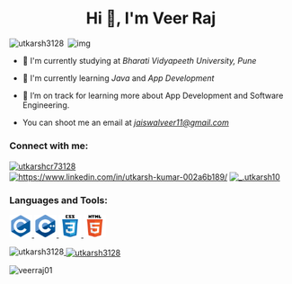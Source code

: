 <h1 align="center">Hi 👋, I'm Veer Raj</h1>
<img align="right" alt="img" width="400" src="https://cdn.dribbble.com/users/1162077/screenshots/3848914/programmer.gif"></img>

<p align="left"> <img src="https://komarev.com/ghpvc/?username=utkarsh3128&label=Profile%20views&color=0e75b6&style=flat" alt="utkarsh3128" /> </p>

- :school: I'm currently studying at *Bharati Vidyapeeth University, Pune*

- :book: I'm currently learning *Java* and *App Development*

- 🌱 I’m on track for learning more about App Development and Software Engineering.

- You can shoot me an email at *jaiswalveer11@gmail.com*

<!-- - ✍️ In my free time, I pursue Reading and watching Anime as hobbies. -->

<h3 align="left">Connect with me:</h3>
<p align="left">
<a href="https://twitter.com/" target="blank"><img align="center" src="https://raw.githubusercontent.com/rahuldkjain/github-profile-readme-generator/master/src/images/icons/Social/twitter.svg" alt="utkarshcr73128" height="30" width="40" /></a>
<a href="https://www.linkedin.com/in/veer-raj-213826212" target="blank"><img align="center" src="https://raw.githubusercontent.com/rahuldkjain/github-profile-readme-generator/master/src/images/icons/Social/linked-in-alt.svg" alt="https://www.linkedin.com/in/utkarsh-kumar-002a6b189/" height="30" width="40" /></a>
<a href="https://instagram.com/veer_jais01" target="blank"><img align="center" src="https://raw.githubusercontent.com/rahuldkjain/github-profile-readme-generator/master/src/images/icons/Social/instagram.svg" alt="_.utkarsh10" height="30" width="40" /></a>
</p>

<h3 align="left">Languages and Tools:</h3>
<p align="left"> <a href="https://www.cprogramming.com/" target="_blank" rel="noreferrer"> <img src="https://raw.githubusercontent.com/devicons/devicon/master/icons/c/c-original.svg" alt="c" width="40" height="40"/> </a> <a href="https://www.w3schools.com/cpp/" target="_blank" rel="noreferrer"> <img src="https://raw.githubusercontent.com/devicons/devicon/master/icons/cplusplus/cplusplus-original.svg" alt="cplusplus" width="40" height="40"/> </a> <a href="https://www.w3schools.com/css/" target="_blank" rel="noreferrer"> <img src="https://raw.githubusercontent.com/devicons/devicon/master/icons/css3/css3-original-wordmark.svg" alt="css3" width="40" height="40"/> </a> <a href="https://www.figma.com/" target="_blank" rel="noreferrer"><img src="https://raw.githubusercontent.com/devicons/devicon/master/icons/html5/html5-original-wordmark.svg" alt="html5" width="40" height="40"/> </a> <a href="https://developer.mozilla.org/en-US/docs/Web/JavaScript" target="_blank" rel="noreferrer"></p>

<!-- <p><img align="right" alt="img" width="400" src="https://cdn.dribbble.com/users/1162077/screenshots/3848914/programmer.gif"></img><p> -->

<p><img align="left" src="https://github-readme-stats.vercel.app/api/top-langs?username=veerraj01&show_icons=true&locale=en&layout=compact" alt="utkarsh3128" /></p>

<p>&nbsp;<img align="center" src="https://github-readme-stats.vercel.app/api?username=veerraj01&show_icons=true&locale=en" alt="utkarsh3128" /></p>

<p><img align="left" src="https://github-readme-streak-stats.herokuapp.com/?user=veerraj01&" alt="veerraj01" /></p>

<!-- <p><img align="right" alt="img" width="400" src="https://cdn.dribbble.com/users/1162077/screenshots/3848914/programmer.gif"></img><p> -->
